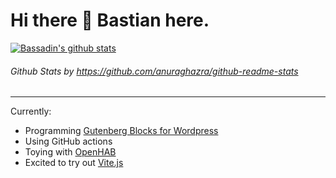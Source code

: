 # Hi there 👋 Bastian here.

[![Bassadin's github stats](https://github-readme-stats.vercel.app/api?username=Bassadin&show_icons=true&theme=dracula)](https://github.com/anuraghazra/github-readme-stats)
###### _Github Stats by https://github.com/anuraghazra/github-readme-stats_

---

Currently:
- Programming [Gutenberg Blocks for Wordpress](https://github.com/Bassadin/wp-person-block)
- Using GitHub actions
- Toying with [OpenHAB](https://github.com/openhab)
- Excited to try out [Vite.js](https://github.com/vitejs/vite)
